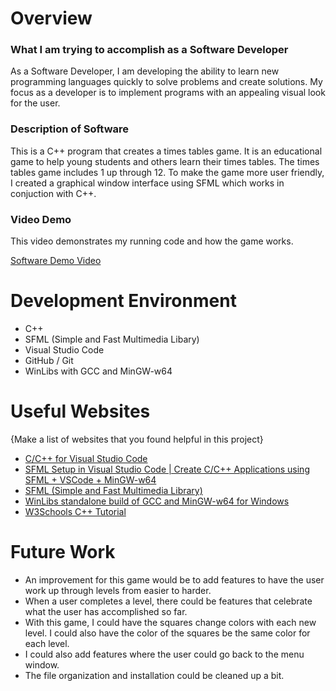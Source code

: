 # Overview

### What I am trying to accomplish as a Software Developer
As a Software Developer, I am developing the ability to learn new programming languages quickly to solve problems and create solutions. My focus as a developer is to implement programs with an appealing visual look for the user.

### Description of Software
This is a C++ program that creates a times tables game. It is an educational game to help young students and others learn their times tables. The times tables game includes 1 up through 12. To make the game more user friendly, I created a graphical window interface using SFML which works in conjuction with C++.

### Video Demo
This video demonstrates my running code and how the game works.

[Software Demo Video](https://youtu.be/4pBI0FixIEQ)

# Development Environment

* C++
* SFML (Simple and Fast Multimedia Libary)
* Visual Studio Code
* GitHub / Git
* WinLibs with GCC and MinGW-w64

# Useful Websites

{Make a list of websites that you found helpful in this project}

- [C/C++ for Visual Studio Code](https://code.visualstudio.com/docs/languages/cpp)
- [SFML Setup in Visual Studio Code | Create C/C++ Applications using SFML + VSCode + MinGW-w64](https://www.youtube.com/watch?v=rZE700aaT5I)
- [SFML (Simple and Fast Multimedia Library)](https://www.sfml-dev.org/)
- [WinLibs standalone build of GCC and MinGW-w64 for Windows](https://winlibs.com/)
- [W3Schools C++ Tutorial](https://www.w3schools.com/cpp/default.asp)

# Future Work

- An improvement for this game would be to add features to have the user work up through levels from easier to harder.
- When a user completes a level, there could be features that celebrate what the user has accomplished so far. 
- With this game, I could have the squares change colors with each new level. I could also have the color of the squares be the same color for each level.
- I could also add features where the user could go back to the menu window.
- The file organization and installation could be cleaned up a bit.

<!-- - [Using GCC with MinGW](https://code.visualstudio.com/docs/cpp/config-mingw#_prerequisites) -->